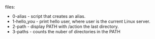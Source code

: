 files:
- 0-alias - script that creates an alias.
- 1-hello_you - print hello user, where user is the current Linux server.
- 2-path - display PATH with /action the last directory.
- 3-paths - counts the nuber of directories in the PATH
